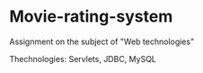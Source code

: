 # Movie-rating-system
Assignment on the subject of "Web technologies"

Thechnologies: Servlets, JDBC, MySQL
